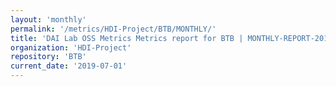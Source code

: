 ```yaml
---
layout: 'monthly'
permalink: '/metrics/HDI-Project/BTB/MONTHLY/'
title: 'DAI Lab OSS Metrics Metrics report for BTB | MONTHLY-REPORT-2019-07-01'
organization: 'HDI-Project'
repository: 'BTB'
current_date: '2019-07-01'
---
```

